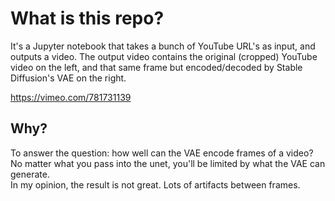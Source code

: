 # What is this repo?
It's a Jupyter notebook that takes a bunch of YouTube URL's as input, and outputs a video. The output video contains the original (cropped) YouTube video on the left, and that same frame but encoded/decoded by Stable Diffusion's VAE on the right.

https://vimeo.com/781731139

## Why?
To answer the question: how well can the VAE encode frames of a video? No matter what you pass into the unet, you'll be limited by what the VAE can generate.  
In my opinion, the result is not great. Lots of artifacts between frames.